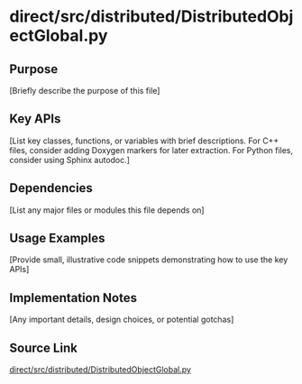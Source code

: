 # direct/src/distributed/DistributedObjectGlobal.py

## Purpose
[Briefly describe the purpose of this file]

## Key APIs
[List key classes, functions, or variables with brief descriptions.
For C++ files, consider adding Doxygen markers for later extraction.
For Python files, consider using Sphinx autodoc.]

## Dependencies
[List any major files or modules this file depends on]

## Usage Examples
[Provide small, illustrative code snippets demonstrating how to use the key APIs]

## Implementation Notes
[Any important details, design choices, or potential gotchas]

## Source Link
[direct/src/distributed/DistributedObjectGlobal.py](link_to_source_repository/direct/src/distributed/DistributedObjectGlobal.py)

